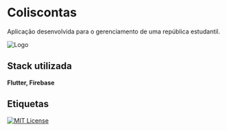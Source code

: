 
# Coliscontas

Aplicação desenvolvida para o gerenciamento de uma república estudantil.


![Logo](https://socialify.git.ci/JoaoPauloUbaF/coliscontas/image?language=1&name=1&owner=1&pattern=Solid&theme=Dark)


## Stack utilizada

**Flutter, Firebase** 


## Etiquetas
[![MIT License](https://img.shields.io/badge/License-MIT-green.svg)](https://choosealicense.com/licenses/mit/)


